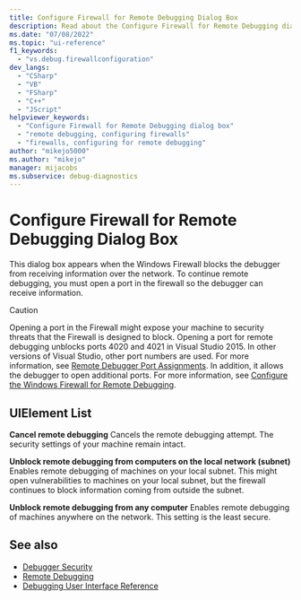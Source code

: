 ```yaml
---
title: Configure Firewall for Remote Debugging Dialog Box
description: Read about the Configure Firewall for Remote Debugging dialog box, which appears when the Windows Firewall stops the debugger from receiving data over the network.
ms.date: "07/08/2022"
ms.topic: "ui-reference"
f1_keywords:
  - "vs.debug.firewallconfiguration"
dev_langs:
  - "CSharp"
  - "VB"
  - "FSharp"
  - "C++"
  - "JScript"
helpviewer_keywords:
  - "Configure Firewall for Remote Debugging dialog box"
  - "remote debugging, configuring firewalls"
  - "firewalls, configuring for remote debugging"
author: "mikejo5000"
ms.author: "mikejo"
manager: mijacobs
ms.subservice: debug-diagnostics
---
```


# Configure Firewall for Remote Debugging Dialog Box

This dialog box appears when the Windows Firewall blocks the debugger from receiving information over the network. To continue remote debugging, you must open a port in the firewall so the debugger can receive information.

> [!CAUTION]
> Opening a port in the Firewall might expose your machine to security threats that the Firewall is designed to block. Opening a port for remote debugging unblocks ports 4020 and 4021 in Visual Studio 2015. In other versions of Visual Studio, other port numbers are used. For more information, see [Remote Debugger Port Assignments](../debugger/remote-debugger-port-assignments.md). In addition, it allows the debugger to open additional ports. For more information, see [Configure the Windows Firewall for Remote Debugging](../debugger/configure-the-windows-firewall-for-remote-debugging.md).

## UIElement List

 **Cancel remote debugging**
 Cancels the remote debugging attempt. The security settings of your machine remain intact.

 **Unblock remote debugging from computers on the local network (subnet)**
 Enables remote debugging of machines on your local subnet. This might open vulnerabilities to machines on your local subnet, but the firewall continues to block information coming from outside the subnet.

 **Unblock remote debugging from any computer**
 Enables remote debugging of machines anywhere on the network. This setting is the least secure.

## See also

- [Debugger Security](../debugger/debugger-security.md)
- [Remote Debugging](../debugger/remote-debugging.md)
- [Debugging User Interface Reference](../debugger/debugging-user-interface-reference.md)
